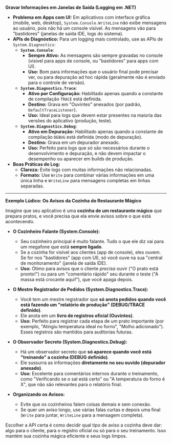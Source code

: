 **Gravar Informações em Janelas de Saída (Logging em .NET)**

* **Problema em Apps com UI:** Em aplicativos com interface gráfica (mobile, web, desktop), `System.Console.WriteLine` não exibe mensagens ao usuário, pois não há um console visível. As mensagens vão para "bastidores" (janelas de saída IDE, logs do sistema).
* **APIs de Diagnóstico:** Para um logging mais controlado, use as APIs de `System.Diagnostics`:
    * **`System.Console`**:
        * **Sempre Ativo:** As mensagens são sempre gravadas no console (visível para apps de console, ou "bastidores" para apps com UI).
        * **Uso:** Bom para informações que o usuário final pode precisar ver, ou para depuração ad hoc rápida (geralmente não é enviado para o controle de versão).
    * **`System.Diagnostics.Trace`**:
        * **Ativo por Configuração:** Habilitado apenas quando a constante de compilação `TRACE` está definida.
        * **Destino:** Grava em "Ouvintes" anexados (por padrão, `DefaultTraceListener`).
        * **Uso:** Ideal para logs que devem estar presentes na maioria das versões do aplicativo (produção, teste).
    * **`System.Diagnostics.Debug`**:
        * **Ativo em Depuração:** Habilitado apenas quando a constante de compilação `DEBUG` está definida (modo de depuração).
        * **Destino:** Grava em um depurador anexado.
        * **Uso:** Perfeito para logs que só são necessários durante o desenvolvimento e depuração, e não devem impactar o desempenho ou aparecer em builds de produção.
* **Boas Práticas de Log:**
    * **Clareza:** Evite logs com muitas informações não relacionadas.
    * **Formato:** Use `Write` para combinar várias informações em uma única linha e `WriteLine` para mensagens completas em linhas separadas.

---

**Exemplo Lúdico: Os Avisos da Cozinha do Restaurante Mágico**

Imagine que seu aplicativo é uma **cozinha de um restaurante mágico** que prepara pratos, e você precisa que ela envie avisos sobre o que está acontecendo.

* **O Cozinheiro Falante (System.Console):**
    * Seu cozinheiro principal é muito falante. Tudo o que ele diz vai para um megafone que está **sempre ligado**.
    * Se a cozinha for visível aos clientes (app de console), eles ouvem. Se for nos "bastidores" (app com UI), só você ouve na sua "central de monitoramento" (janela de saída IDE).
    * **Uso:** Ótimo para avisos que o cliente *precisa* ouvir ("O prato está pronto!") ou para um "comentário rápido" seu durante o teste ("A massa está crocante aqui!"), que você apaga depois.

* **O Mestre Registrador de Pedidos (System.Diagnostics.Trace):**
    * Você tem um mestre registrador que **só anota pedidos quando você está fazendo um "relatório de produção" (DEBUG/TRACE definido)**.
    * Ele anota em um **livro de registros oficial (Ouvintes)**.
    * **Uso:** Perfeito para registrar cada etapa de um prato importante (por exemplo, "Atingiu temperatura ideal no forno", "Molho adicionado"). Esses registros são mantidos para auditorias futuras.

* **O Observador Secreto (System.Diagnostics.Debug):**
    * Há um observador secreto que **só aparece quando você está "treinando" a cozinha (DEBUG definido)**.
    * Ele sussurra as informações **diretamente no seu ouvido (depurador anexado)**.
    * **Uso:** Excelente para comentários internos durante o treinamento, como "Verificando se o sal está certo" ou "A temperatura do forno é X", que não são relevantes para o relatório final.

* **Organizando os Avisos:**
    * Evite que os cozinheiros falem coisas demais e sem conexão.
    * Se quer um aviso longo, use várias falas curtas e depois uma final (`Write` para juntar, `WriteLine` para a mensagem completa).

Escolher a API certa é como decidir qual tipo de aviso a cozinha deve dar: algo para o cliente, para o registro oficial ou só para o seu treinamento. Isso mantém sua cozinha mágica eficiente e seus logs limpos.